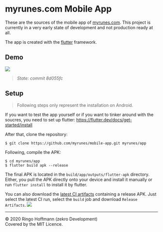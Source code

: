 # myrunes.com Mobile App

These are the sources of the mobile app of [myrunes.com](https://myrunes.com). This project is currently in a very early state of development and not production ready at all.

The app is created with the [flutter](https://flutter.dev) framework.

## Demo

![](.github/demo.gif)
> *State: commit 8d055fc*

## Setup

> Following steps only represent the installation on Android.

If you want to test the app yourself or if you want to tinker around with the soucres, you need to set up flutter:
https://flutter.dev/docs/get-started/install

After that, clone the repository:
```
$ git clone https://github.com/myrunes/mobile-app.git myrunes/app
```

Following, compile the APK:
```
$ cd myrunes/app
$ flutter build apk --release
```

The final APK is located in the `build/app/outputs/flutter-apk` directory. Either, you pull the APK directly onto your device and install it manually or run `flutter install` to install it by flutter.

You can also download the [latest CI artifacts](https://github.com/myrunes/mobile-app/actions?query=workflow%3A%22Main+CI%22) containing a release APK. Just select the latest CI run, select the `build` job and download `Release Artifacts`.
![](https://i.zekro.de/brave_6ripQxFim3.png)

---

© 2020 Ringo Hoffmann (zekro Development)  
Covered by the MIT Licence.
